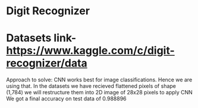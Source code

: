 # Digit Recognizer

# Datasets link- https://www.kaggle.com/c/digit-recognizer/data

Approach to solve: CNN works best for image classifications. Hence we are using that.
In the datasets we have recieved flattened pixels of shape (1,784) we will restructure them into 2D image of 28x28 pixels to apply CNN
We got a final accuracy on test data of 0.988896
